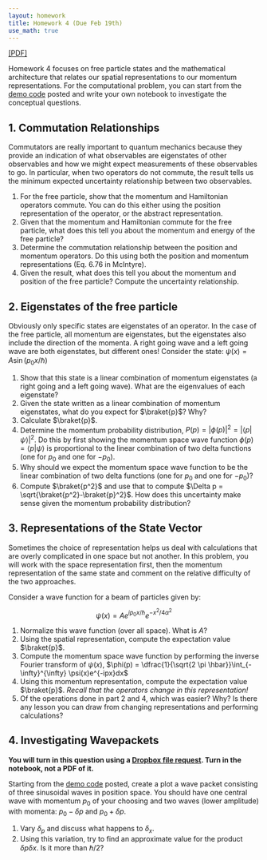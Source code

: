 ```yaml
---
layout: homework
title: Homework 4 (Due Feb 19th)
use_math: true
---
```


[[PDF]](./homework4.pdf)

Homework 4 focuses on free particle states and the mathematical architecture that relates our spatial representations to our momentum representations. For the computational problem, you can start from the [demo code](../notes/in-class/Wavepacket_Demo.ipynb) posted and write your own notebook to investigate the conceptual questions.


## 1. Commutation Relationships

Commutators are really important to quantum mechanics because they provide an indication of what observables are eigenstates of other observables and how we might expect measurements of these observables to go. In particular, when two operators do not commute, the result tells us the minimum expected uncertainty relationship between two observables.

1. For the free particle, show that the momentum and Hamiltonian operators commute. You can do this either using the position representation of the operator, or the abstract representation.
2. Given that the momentum and Hamiltonian commute for the free particle, what does this tell you about the momentum and energy of the free particle?
3. Determine the commutation relationship between the position and momentum operators. Do this using both the position and momentum representations (Eq. 6.76 in McIntyre).
4. Given the result, what does this tell you about the momentum and position of the free particle? Compute the uncertainty relationship.

## 2. Eigenstates of the free particle

Obviously only specific states are eigenstates of an operator. In the case of the free particle, all momentum are eigenstates, but the eigenstates also include the direction of the momenta. A right going wave and a left going wave are both eigenstates, but different ones! Consider the state: $\psi(x) = A\sin(p_0x/\hbar)$

1. Show that this state is a linear combination of momentum eigenstates (a right going and a left going wave). What are the eigenvalues of each eigenstate?
2. Given the state written as a linear combination of momentum eigenstates, what do you expect for $\braket{p}$? Why?
3. Calculate $\braket{p}$.
4. Determine the momentum probability distribution, $P(p) = \vert\phi(p)\vert^2 = \vert\langle p\vert \psi \rangle\vert^2$. Do this by first showing the momentum space wave function $\phi(p) = \langle p\vert \psi \rangle$ is proportional to the linear combination of two delta functions (one for $p_0$ and one for $-p_0$).
5. Why should we expect the momentum space wave function to be the linear combination of two delta functions (one for $p_0$ and one for $-p_0$)?
6. Compute $\braket{p^2}$ and use that to compute $\Delta p = \sqrt{\braket{p^2}-\braket{p}^2}$. How does this uncertainty make sense given the momentum probability distribution?

## 3. Representations of the State Vector

Sometimes the choice of representation helps us deal with calculations that are overly complicated in one space but not another. In this problem, you will work with the space representation first, then the momentum representation of the same state and comment on the relative difficulty of the two approaches.

Consider a wave function for a beam of particles given by:

$$\psi(x) = Ae^{ip_0x/\hbar}e^{-x^2/4\alpha^2}$$

1. Normalize this wave function (over all space). What is $A$?
2. Using the spatial representation, compute the expectation value $\braket{p}$.
3. Compute the momentum space wave function by performing the inverse Fourier transform of $\psi(x)$, $\phi(p) = \dfrac{1}{\sqrt{2 \pi \hbar}}\int_{-\infty}^{\infty} \psi(x)e^{-ipx}dx$
4. Using this momentum representation, compute the expectation value $\braket{p}$. *Recall that the operators change in this representation!*
5. Of the operations done in part 2 and 4, which was easier? Why? Is there any lesson you can draw from changing representations and performing calculations?

## 4. Investigating Wavepackets

**You will turn in this question using a [Dropbox file request](https://www.dropbox.com/request/NGQ7VzpxvTaBfbaRuxIT). Turn in the notebook, not a PDF of it.**


Starting from the [demo code](../notes/in-class/Wavepacket_Demo.ipynb) posted, create a plot a wave packet consisting of three sinusoidal waves in position space. You should have one central wave with momentum $p_0$ of your choosing and two waves (lower amplitude) with momenta: $p_0 - \delta p$ and $p_0 + \delta p$.
1. Vary $\delta_p$ and discuss what happens to $\delta_x$.
2. Using this variation, try to find an approximate value for the product $\delta p \delta x$. Is it more than $\hbar/2$?
